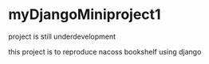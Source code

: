 # myDjangoMiniproject1

project is still underdevelopment

this project is to reproduce nacoss bookshelf using django
